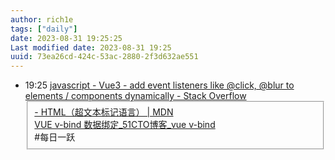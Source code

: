 ```yaml
---
author: rich1e
tags: ["daily"]
date: 2023-08-31 19:25:25
Last modified date: 2023-08-31 19:25
uuid: 73ea26cd-424c-53ac-2880-2f3d632ae551
---
```


- 19:25 [javascript - Vue3 - add event listeners like @click, @blur to elements / components dynamically - Stack Overflow](https://stackoverflow.com/questions/66844129/vue3-add-event-listeners-like-click-blur-to-elements-components-dynamical)<br>[<fieldset> - HTML（超文本标记语言） | MDN](https://developer.mozilla.org/zh-CN/docs/Web/HTML/Element/fieldset)<br>[VUE v-bind 数据绑定_51CTO博客_vue v-bind](https://blog.51cto.com/cwikius/5709645)<br>#每日一跃